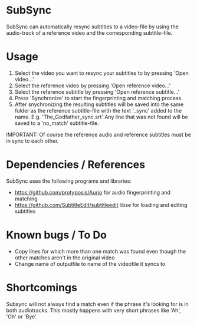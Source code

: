 # SubSync
SubSync can automatically resync subtitles to a video-file by using the audio-track of a reference video and the corresponding subtitle-file.

# Usage
1. Select the video you want to resync your subtitles to by pressing 'Open video...'
2. Select the reference video by pressing 'Open reference video...'
3. Select the reference subtitle by pressing 'Open reference subtitle...'
4. Press 'Synchronize' to start the fingerprinting and matching process.
5. After snychronizing the resulting subtitles will be saved into the same folder as the reference subtitle-file with the text '_sync' added to the name. E.g. 'The_Godfather_sync.srt' Any line that was not found will be saved to a 'no_match' subtitle-file.

IMPORTANT: Of course the reference audio and reference subtitles must be in sync to each other.

# Dependencies / References
SubSync uses the following programs and libraries:
- https://github.com/protyposis/Aurio for audio fingerprinting and matching
- https://github.com/SubtitleEdit/subtitleedit libse for loading and editing subtitles

# Known bugs / To Do
- Copy lines for which more than one match was found even though the other matches aren't in the original video
- Change name of outputfile to name of the videofile it syncs to

# Shortcomings
Subsync will not always find a match even if the phrase it's looking for is in both audiotracks. This mostly happens with very short phrases like 'Ah', 'Oh' or 'Bye'.
